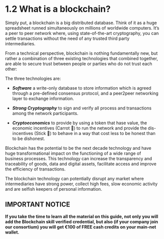 # 1.2 What is a blockchain?
Simply put, a blockchain is a big distributed database. Think of it as a huge spreadsheet runned simultaneously on millions of worldwide computers. It’s a peer to peer network where, using state-of-the-art cryptography, you can settle transactions without the need of any trusted third party intermediaries. 

From a technical perspective, blockchain is nothing fundamentally new, but rather a combination of three existing technologies that combined together, are able to secure trust between people or parties who do not trust each other:

The three technologies are:

* ***Software*** a write-only database to store information which is agreed through a pre-defined consensus protocol, and a peer2peer networking layer to exchange information.

* ***Strong Cryptography*** to sign and verify all process and transactions among the network participants.

* ***Cryptoeconomics*** to provide by using a token that hase value, the economic incentives (Carrot 🥕) to run the network and provide the dis-incentives (Stick 🏑) to behave in a way that cost less to be honest than to be dishonest.

Blockchain has the potential to be the next decade technology and have huge transformational impact on the functioning of a wide range of business processes. This technology can increase the transparency and traceability of goods, data and digital assets, facilitate access and improve the efficiency of transactions.

The blockchain technology can potentially disrupt any market where intermediaries have strong power, collect high fees, slow economic activity and are selfish keepers of personal information.

## IMPORTANT NOTICE
**If you take the time to learn all the material on this guide, not only you will add the Blockchain skill verified credential, but also (if your company join our consortium) you will get €100 of FREE cash credits on your main-net wallet.**